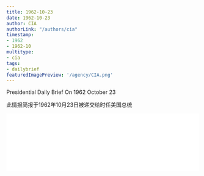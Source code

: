 ```yaml
---
title: 1962-10-23
date: 1962-10-23
author: CIA 
authorLink: "/authors/cia"
timestamp: 
- 1962
- 1962-10
multitype: 
- cia
tags: 
- dailybrief
featuredImagePreview: '/agency/CIA.png'
---
```



Presidential Daily Brief On 1962 October 23

此情报简报于1962年10月23日被递交给时任美国总统

<!--more-->





<div id="over" style="width:100%; overflow:hidden"> <iframe id="sFrame" name="sFrame" frameborder="no" border="0"  allowfullscreen marginwidth="0" scrolling="no" src = " /CIA/1962-10-23.html "  style = " position:absulute; width: 806px; top: 300;" > </iframe> </div>
